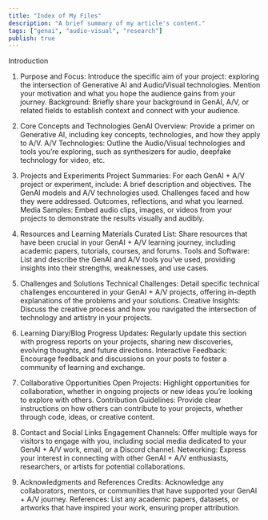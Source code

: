 ```yaml
---
title: "Index of My Files"
description: "A brief summary of my article's content."
tags: ["genai", "audio-visual", "research"]
publish: true
---
```

Introduction
1. Purpose and Focus: Introduce the specific aim of your project: exploring the intersection of Generative AI and Audio/Visual technologies. Mention your motivation and what you hope the audience gains from your journey.
Background: Briefly share your background in GenAI, A/V, or related fields to establish context and connect with your audience.

2. Core Concepts and Technologies
GenAI Overview: Provide a primer on Generative AI, including key concepts, technologies, and how they apply to A/V.
A/V Technologies: Outline the Audio/Visual technologies and tools you’re exploring, such as synthesizers for audio, deepfake technology for video, etc.

3. Projects and Experiments
Project Summaries: For each GenAI + A/V project or experiment, include:
A brief description and objectives.
The GenAI models and A/V technologies used.
Challenges faced and how they were addressed.
Outcomes, reflections, and what you learned.
Media Samples: Embed audio clips, images, or videos from your projects to demonstrate the results visually and audibly.

4. Resources and Learning Materials
Curated List: Share resources that have been crucial in your GenAI + A/V learning journey, including academic papers, tutorials, courses, and forums.
Tools and Software: List and describe the GenAI and A/V tools you’ve used, providing insights into their strengths, weaknesses, and use cases.

5. Challenges and Solutions
Technical Challenges: Detail specific technical challenges encountered in your GenAI + A/V projects, offering in-depth explanations of the problems and your solutions.
Creative Insights: Discuss the creative process and how you navigated the intersection of technology and artistry in your projects.

6. Learning Diary/Blog
Progress Updates: Regularly update this section with progress reports on your projects, sharing new discoveries, evolving thoughts, and future directions.
Interactive Feedback: Encourage feedback and discussions on your posts to foster a community of learning and exchange.

7. Collaborative Opportunities
Open Projects: Highlight opportunities for collaboration, whether in ongoing projects or new ideas you’re looking to explore with others.
Contribution Guidelines: Provide clear instructions on how others can contribute to your projects, whether through code, ideas, or creative content.

8. Contact and Social Links
Engagement Channels: Offer multiple ways for visitors to engage with you, including social media dedicated to your GenAI + A/V work, email, or a Discord channel.
Networking: Express your interest in connecting with other GenAI + A/V enthusiasts, researchers, or artists for potential collaborations.


9. Acknowledgments and References
Credits: Acknowledge any collaborators, mentors, or communities that have supported your GenAI + A/V journey.
References: List any academic papers, datasets, or artworks that have inspired your work, ensuring proper attribution.